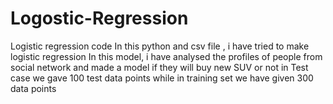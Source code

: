 # Logostic-Regression
Logistic regression code
In this python and csv file , i have tried to make logistic regression
In this model, i have analysed the profiles of people from social network and made a model 
if they will buy new SUV or not 
in Test case we gave 100 test data points 
while in training set we have given 300 data points 
